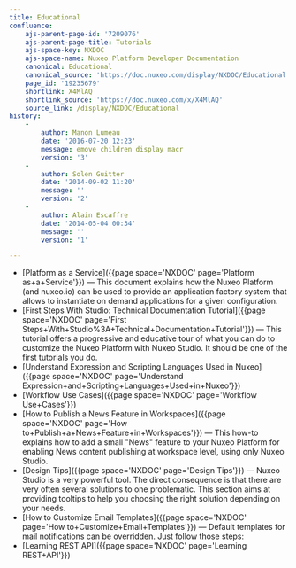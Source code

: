 ```yaml
---
title: Educational
confluence:
    ajs-parent-page-id: '7209076'
    ajs-parent-page-title: Tutorials
    ajs-space-key: NXDOC
    ajs-space-name: Nuxeo Platform Developer Documentation
    canonical: Educational
    canonical_source: 'https://doc.nuxeo.com/display/NXDOC/Educational'
    page_id: '19235679'
    shortlink: X4MlAQ
    shortlink_source: 'https://doc.nuxeo.com/x/X4MlAQ'
    source_link: /display/NXDOC/Educational
history:
    - 
        author: Manon Lumeau
        date: '2016-07-20 12:23'
        message: emove children display macr
        version: '3'
    - 
        author: Solen Guitter
        date: '2014-09-02 11:20'
        message: ''
        version: '2'
    - 
        author: Alain Escaffre
        date: '2014-05-04 00:34'
        message: ''
        version: '1'

---
```

*   [Platform as a Service]({{page space='NXDOC' page='Platform as+a+Service'}})&nbsp;&mdash;&nbsp;<span class="smalltext">This document explains how the Nuxeo Platform (and nuxeo.io) can be used to provide an application factory system that allows to instantiate on demand applications for a given configuration.</span>
*   [First Steps With Studio: Technical Documentation Tutorial]({{page space='NXDOC' page='First Steps+With+Studio%3A+Technical+Documentation+Tutorial'}})&nbsp;&mdash;&nbsp;<span class="smalltext">This tutorial offers a progressive and educative tour of what you can do to customize the Nuxeo Platform with Nuxeo Studio. It should be one of the first tutorials you do.</span>
*   [Understand Expression and Scripting Languages Used in Nuxeo]({{page space='NXDOC' page='Understand Expression+and+Scripting+Languages+Used+in+Nuxeo'}})
*   [Workflow Use Cases]({{page space='NXDOC' page='Workflow Use+Cases'}})
*   [How to Publish a News Feature in Workspaces]({{page space='NXDOC' page='How to+Publish+a+News+Feature+in+Workspaces'}})&nbsp;&mdash;&nbsp;<span class="smalltext">This how-to explains how to add a&nbsp;small "News" feature to your Nuxeo Platform for enabling News content publishing at workspace level, using only Nuxeo Studio.</span>
*   [Design Tips]({{page space='NXDOC' page='Design Tips'}})&nbsp;&mdash;&nbsp;<span class="smalltext">Nuxeo Studio is a very powerful tool. The direct consequence is that there are very often several solutions to one problematic. This section aims at providing tooltips to help you choosing the right solution depending on your needs.</span>
*   [How to Customize Email Templates]({{page space='NXDOC' page='How to+Customize+Email+Templates'}})&nbsp;&mdash;&nbsp;<span class="smalltext">Default templates for mail notifications can be overridden. Just follow those steps:</span>
*   [Learning REST API]({{page space='NXDOC' page='Learning REST+API'}})